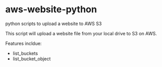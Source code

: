 # aws-website-python
python scripts to upload a website to AWS S3

This script will upload a website file from your local drive to S3 on AWS.


Features incldue:

- list_buckets
- list_bucket_object <bucketname>
